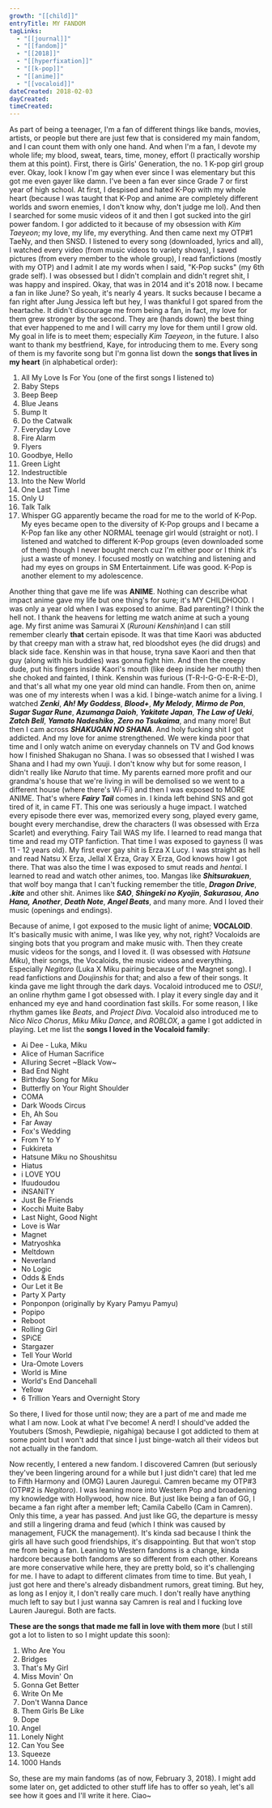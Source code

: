 ```yaml
---
growth: "[[child]]"
entryTitle: MY FANDOM
tagLinks:
  - "[[journal]]"
  - "[[fandom]]"
  - "[[2018]]"
  - "[[hyperfixation]]"
  - "[[k-pop]]"
  - "[[anime]]"
  - "[[vocaloid]]"
dateCreated: 2018-02-03
dayCreated:
timeCreated:
---
```

As part of being a teenager, I'm a fan of different things like bands, movies, artists, or people but there are just few that is considered my main fandom, and I can count them with only one hand. And when I'm a fan, I devote my whole life; my blood, sweat, tears, time, money, effort (I practically worship them at this point). First, there is Girls' Generation, the no. 1 K-pop girl group ever. Okay, look I know I'm gay when ever since I was elementary but this got me even gayer like damn. I've been a fan ever since Grade 7 or first year of high school. At first, I despised and hated K-Pop with my whole heart (because I was taught that K-Pop and anime are completely different worlds and sworn enemies, I don't know why, don't judge me lol). And then I searched for some music videos of it and then I got sucked into the girl power fandom. I gor addicted to it because of my obsession with *Kim Taeyeon*; my love, my life, my everything. And then came next my OTP#1 TaeNy, and then SNSD. I listened to every song (downloaded, lyrics and all), I watched every video (from music videos to variety shows), I saved pictures (from every member to the whole group), I read fanfictions (mostly with my OTP) and I admit I ate my words when I said, "K-Pop sucks" (my 6th grade self). I was obsessed but I didn't complain and didn't regret shit, I was happy and inspired. Okay, that was in 2014 and it's 2018 now. I became a fan in like June? So yeah, it's nearly 4 years. It sucks because I became a fan right after Jung Jessica left but hey, I was thankful I got spared from the heartache. It didn't discourage me from being a fan, in fact, my love for them grew stronger by the second. They are (hands down) the best thing that ever happened to me and I will carry my love for them until I grow old. My goal in life is to meet them; especially *Kim Taeyeon*, in the future. I also want to thank my bestfriend, Kaye, for introducing them to me. Every song of them is my favorite song but I'm gonna list down the **songs that lives in my heart** (in alphabetical order):
1. All My Love Is For You (one of the first songs I listened to)
2. Baby Steps
3. Beep Beep
4. Blue Jeans
5. Bump It
6. Do the Catwalk
7. Everyday Love
8. Fire Alarm
9. Flyers
10. Goodbye, Hello
11. Green Light
12. Indestructible 
13. Into the New World
14. One Last Time
15. Only U
16. Talk Talk
17. Whisper
GG apparently became the road for me to the world of K-Pop. My eyes became open to the diversity of K-Pop groups and I became a K-Pop fan like any other NORMAL teenage girl would (straight or not). I listened and watched to different K-Pop groups (even downloaded some of them) though I never bought merch cuz I'm either poor or I think it's just a waste of money. I focused mostly on watching and listening and had my eyes on groups in SM Entertainment. Life was good. K-Pop is another element to my adolescence. 

Another thing that gave me life was **ANIME**. Nothing can describe what impact anime gave my life but one thing's for sure; it's MY CHILDHOOD. I was only a year old when I was exposed to anime. Bad parenting? I think the hell not. I thank the heavens for letting me watch anime at such a young age. My first anime was Samurai X (*Rurouni Kenshin*)and I can still remember clearly **that** certain episode. It was that time Kaori was abducted by that creepy man with a straw hat, red bloodshot eyes (he did drugs) and black side face. Kenshin was in that house, tryna save Kaori and then that guy (along with his buddies) was gonna fight him. And then the creepy dude, put his fingers inside Kaori's mouth (like deep inside her mouth) then she choked and fainted, I think. Kenshin was furious (T-R-I-G-G-E-R-E-D), and that's all what my one year old mind can handle. From then on, anime was one of my interests when I was a kid. I binge-watch anime for a living. I watched ***Zenki***, ***Ah! My Goddess***, ***Blood+***, ***My Melody***, ***Mirmo de Pon***, ***Sugar Sugar Rune***,  ***Azumanga Daioh***, ***Yakitate Japan***, ***The Law of Ueki***, ***Zatch Bell***, ***Yamato Nadeshiko***, ***Zero no Tsukaima***, and many more! But then I cam across ***SHAKUGAN NO SHANA***. And holy fucking shit I got addicted. And my love for anime strengthened. We were kinda poor that time and I only watch anime on everyday channels on TV and God knows how I finished Shakugan no Shana. I was so obsessed that I wished I was Shana and I had my own Yuuji. I don't know why but for some reason, I didn't really like *Naruto* that time. My parents earned more profit and our grandma's house that we're living in will be demolised so we went to a different house (where there's Wi-Fi) and then I was exposed to MORE ANIME. That's where ***Fairy Tail*** comes in. I kinda left behind SNS and got tired of it, in came FT. This one was seriously a huge impact. I watched every episode there ever was, memorized every song, played every game, bought every merchandise, drew the characters (I was obsessed with Erza Scarlet) and everything. Fairy Tail WAS my life. I learned to read manga that time and read my OTP fanfiction. That time I was exposed to gayness (I was 11 - 12 years old). My first ever gay shit is Erza X Lucy. I was straight as hell and read Natsu X Erza, Jellal X Erza, Gray X Erza, God knows how I got there. That was also the time I was exposed to smut reads and *hentai*. I learned to read and watch other animes, too. Mangas like ***Shitsurakuen***, that wolf boy manga that I can't fucking remember the title, ***Dragon Drive***, ***.kite*** and other shit. Animes like ***SAO***, ***Shingeki no Kyojin***, ***Sakurasou***, ***Ano Hana,*** ***Another***, ***Death Note***, ***Angel Beats***, and many more. And I loved their music (openings and endings). 

Because of anime, I got exposed to the music light of anime; **VOCALOID**. It's basically music with anime, I was like yey, why not, right? Vocaloids are singing bots that you program and make music with. Then they create music videos for the songs, and I loved it. (I was obsessed with *Hatsune Miku*), their songs, the Vocaloids, the music videos and everything. Especially *Negitoro* (Luka X Miku pairing because of the Magnet song). I read fanfictions and *Doujinshis* for that; and also a few of their songs. It kinda gave me light through the dark days. Vocaloid introduced me to *OSU!*, an online rhythm game I got obsessed with. I play it every single day and it enhanced my eye and hand coordination fast skills. For some reason, I like rhythm games like *Beats*, and *Project Diva*. Vocaloid also introduced me to *Nico Nico Chorus*, *Miku Miku Dance*, and *ROBLOX*, a game I got addicted in playing. Let me list the **songs I loved in the Vocaloid family**: 
- Ai Dee - Luka, Miku
- Alice of Human Sacrifice
- Alluring Secret ~Black Vow~
- Bad End Night
- Birthday Song for Miku
- Butterfly on Your Right Shoulder
- COMA
- Dark Woods Circus
- Eh, Ah Sou
- Far Away
- Fox's Wedding
- From Y to Y
- Fukkireta
- Hatsune Miku no Shoushitsu
- Hiatus
- i LOVE YOU
- Ifuudoudou
- iNSANiTY
- Just Be Friends
- Kocchi Muite Baby
- Last Night, Good Night
- Love is War
- Magnet
- Matryoshka
- Meltdown
- Neverland
- No Logic
- Odds & Ends
- Our Let it Be
- Party X Party
- Ponponpon (originally by Kyary Pamyu Pamyu)
- Popipo
- Reboot
- Rolling Girl
- SPiCE
- Stargazer
- Tell Your World
- Ura-Omote Lovers
- World is Mine
- World's End Dancehall
- Yellow
- 6 Trillion Years and Overnight Story

So there, I lived for those until now; they are a part of me and made me what I am now. Look at what I've become! A nerd! I should've added the Youtubers (Smosh, Pewdiepie, nigahiga) because I got addicted to them at some point but I won't add that since I just binge-watch all their videos but not actually in the fandom. 

Now recently, I entered a new fandom. I discovered Camren (but seriously they've been lingering around for a while but I just didn't care) that led me to Fifth Harmony and (OMG) Lauren Jauregui. Camren became my OTP#3 (OTP#2 is *Negitoro*). I was leaning more into Western Pop and broadening my knowledge with Hollywood, how nice. But just like being a fan of GG, I became a fan right after a member left; Camila Cabello (Cam in Camren). Only this time, a year has passed. And just like GG, the departure is messy and still a lingering drama and feud (which I think was caused by management, FUCK the management). It's kinda sad because I think the girls all have such good friendships, it's disappointing. But that won't stop me from being a fan. Leaning to Western fandoms is a change, kinda hardcore because both fandoms are so different from each other. Koreans are more conservative while here, they are pretty bold, so it's challenging for me. I have to adapt to different climates from time to time. But yeah, I just got here and there's already disbandment rumors, great timing. But hey, as long as I enjoy it, I don't really care much. I don't really have anything much left to say but I just wanna say Camren is real and I fucking love Lauren Jauregui. Both are facts. 

**These are the songs that made me fall in love with them more** (but I still got a lot to listen to so I might update this soon): 
1. Who Are You
2. Bridges
3. That's My Girl
4. Miss Movin' On
5. Gonna Get Better
6. Write On Me
7. Don't Wanna Dance
8. Them Girls Be Like
9. Dope
10. Angel
11. Lonely Night
12. Can You See
13. Squeeze
14. 1000 Hands

So, these are my main fandoms (as of now, February 3, 2018). I might add some later on, get addicted to other stuff life has to offer so yeah, let's all see how it goes and I'll write it here. Ciao~